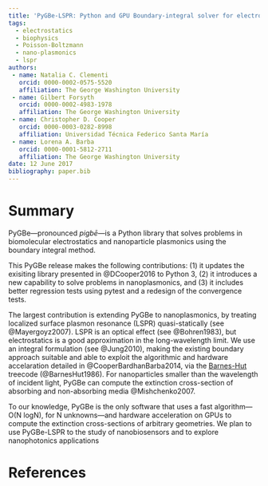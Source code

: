 ```yaml
---
title: 'PyGBe-LSPR: Python and GPU Boundary-integral solver for electrostatics'
tags:
  - electrostatics
  - biophysics
  - Poisson-Boltzmann
  - nano-plasmonics
  - lspr
authors:
 - name: Natalia C. Clementi
   orcid: 0000-0002-0575-5520
   affiliation: The George Washington University
 - name: Gilbert Forsyth
   orcid: 0000-0002-4983-1978
   affiliation: The George Washington University
 - name: Christopher D. Cooper
   orcid: 0000-0003-0282-8998
   affiliation: Universidad Técnica Federico Santa María
 - name: Lorena A. Barba
   orcid: 0000-0001-5812-2711
   affiliation: The George Washington University
date: 12 June 2017
bibliography: paper.bib
---
```


# Summary

PyGBe—pronounced _pigbē_—is a Python library that solves problems in 
biomolecular electrostatics and nanoparticle plasmonics
using the boundary integral method.

This PyGBe release makes the following contributions:
(1) it updates the exisiting library presented in @DCooper2016 to Python 3,
(2) it introduces a new capability to solve problems in nanoplasmonics, and 
(3) it includes better regression tests using pytest and a redesign of the convergence tests.


The largest contribution is extending PyGBe to nanoplasmonics, 
by treating localized surface plasmon resonance (LSPR)
quasi-statically (see @Mayergoyz2007). LSPR is an optical
effect (see @Bohren1983), but electrostatics is a good approximation in the long-wavelength
limit. We use an integral formulation (see @Jung2010), making the existing boundary
approach suitable and able to exploit the algorithmic and hardware 
accelaration detailed in @CooperBardhanBarba2014, via the [Barnes-Hut](https://en.wikipedia.org/wiki/Barnes–Hut_simulation) treecode (@BarnesHut1986).
For nanoparticles smaller than the wavelength of incident light, PyGBe 
can compute the extinction cross-section of absorbing and non-absorbing media
@Mishchenko2007. 


To our knowledge, PyGBe is the only software that uses a fast algorithm—O(N logN),
for N unknowns—and hardware acceleration on GPUs to compute the extinction cross-sections 
of arbitrary geometries. We plan to use PyGBe-LSPR to the study of nanobiosensors and to explore
nanophotonics applications


# References
